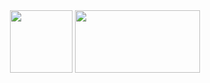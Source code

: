 <div id="header" align="center">
  <img src="https://media.giphy.com/media/M9gbBd9nbDrOTu1Mqx/giphy.gif" width="100"/>
  <img src="https://media.giphy.com/media/WSBeyxvC1jH496xQGA/giphy.gif" width="200" height="100"/>
</div>
